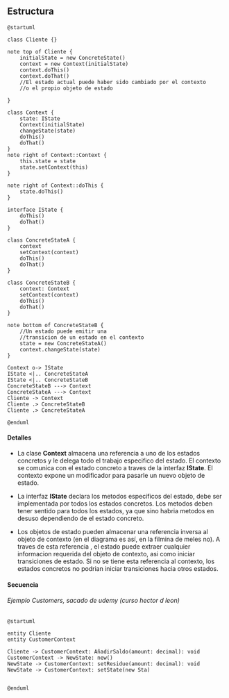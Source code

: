 ## Estructura

```plantuml
@startuml

class Cliente {}

note top of Cliente {
    initialState = new ConcreteState()
    context = new Context(initialState)
    context.doThis()
    context.doThat()
    //El estado actual puede haber sido cambiado por el contexto
    //o el propio objeto de estado

}

class Context {
    state: IState
    Context(initialState)
    changeState(state)
    doThis()
    doThat()
}
note right of Context::Context {
    this.state = state
    state.setContext(this) 
}

note right of Context::doThis {
    state.doThis()
}

interface IState {
    doThis()
    doThat()
}

class ConcreteStateA {
    context
    setContext(context)
    doThis()
    doThat()
}

class ConcreteStateB {
    context: Context
    setContext(context)
    doThis()
    doThat()
}

note bottom of ConcreteStateB {
    //Un estado puede emitir una 
    //transicion de un estado en el contexto
    state = new ConcreteStateA()
    context.changeState(state)
}

Context o-> IState
IState <|.. ConcreteStateA
IState <|.. ConcreteStateB
ConcreteStateB ---> Context
ConcreteStateA ---> Context
Cliente -> Context
Cliente .> ConcreteStateB
Cliente .> ConcreteStateA

@enduml
```

#### Detalles

- La clase **Context** almacena una referencia a uno de los estados concretos y le delega todo el trabajo especifico del estado. El contexto se comunica con el estado concreto a traves de la interfaz **IState**. El contexto expone un modificador para pasarle un nuevo objeto de estado.

- La interfaz **IState** declara los metodos especificos del estado, debe ser implementada por todos los estados concretos. Los metodos deben tener sentido para todos los estados, ya que sino habria metodos en desuso dependiendo de el estado concreto.

- Los objetos de estado pueden almacenar una referencia inversa al objeto de contexto (en el diagrama es así, en la filmina de meles no). A traves de esta referencia , el estado puede extraer cualquier informacion requerida del objeto de contexto, asi como iniciar transiciones de estado. Si no se tiene esta referencia al contexto, los estados concretos no podrian iniciar transiciones hacia otros estados.

#### Secuencia

###### Ejemplo Customers, sacado de udemy (curso hector d leon)

```plantuml
@startuml

entity Cliente
entity CustomerContext

Cliente -> CustomerContext: AñadirSaldo(amount: decimal): void
CustomerContext -> NewState: new()
NewState -> CustomerContext: setResidue(amount: decimal): void
NewState -> CustomerContext: setState(new Sta)


@enduml
```
